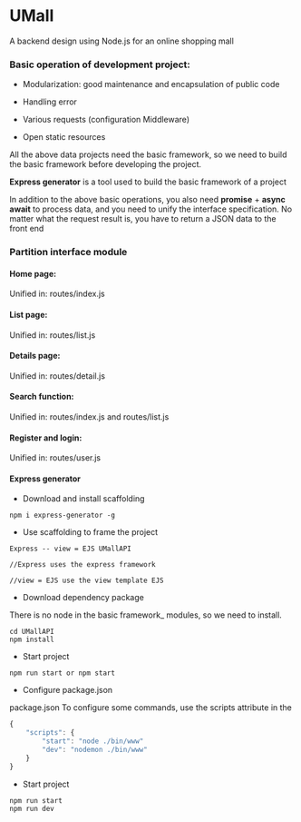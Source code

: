 # UMall
A backend design using Node.js for an online shopping mall 

### Basic operation of development project:

- Modularization: good maintenance and encapsulation of public code

- Handling error

- Various requests (configuration Middleware)

- Open static resources

All the above data projects need the basic framework, so we need to build the basic framework before developing the project.

**Express generator** is a tool used to build the basic framework of a project

In addition to the above basic operations, you also need **promise** + **async await** to process data, and you need to unify the interface specification. No matter what the request result is, you have to return a JSON data to the front end

### Partition interface module

#### Home page:
Unified in: routes/index.js

#### List page:
Unified in: routes/list.js

#### Details page:
Unified in: routes/detail.js

#### Search function:
Unified in: routes/index.js and routes/list.js

#### Register and login:
Unified in: routes/user.js

#### Express generator

* Download and install scaffolding
```
npm i express-generator -g
```
* Use scaffolding to frame the project
```
Express -- view = EJS UMallAPI

//Express uses the express framework

//view = EJS use the view template EJS

```
* Download dependency package

There is no node in the basic framework_ modules, so we need to install.
```
cd UMallAPI
npm install
```
* Start project
```
npm run start or npm start
```
* Configure package.json 

package.json To configure some commands, use the scripts attribute in the

```js
{
    "scripts": {
        "start": "node ./bin/www"
        "dev": "nodemon ./bin/www"
    }
}

```
* Start project
```
npm run start
npm run dev
```
